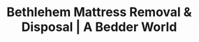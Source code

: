 ---
layout: location.njk
title: "Bethlehem Mattress Removal & Disposal | A Bedder World"
description: "Professional mattress removal in Bethlehem, PA. Christmas City specialists serving Lehigh Valley's historic heart and university community. Next-day service "
permalink: "/mattress-removal/pennsylvania/allentown/bethlehem/"
city: "Bethlehem"
state: "Pennsylvania"
stateAbbr: "PA"
stateSlug: "pennsylvania"
parentMetro: "Allentown"
tier: 2
coordinates: 
  lat: 40.6259
  lng: -75.3704
pricing:
  startingPrice: 125
  single: 125
  queen: 155
  king: 180
  boxSpring: 30
zipCodes: ["18015", "18016", "18017", "18018", "18020", "18025"]
neighborhoods: [
  {
    "name": "Center City",
    "zipCodes": ["18018"]
  },
  {
    "name": "Historic Downtown",
    "zipCodes": ["18018"]
  },
  {
    "name": "West Side",
    "zipCodes": ["18017"]
  },
  {
    "name": "East Side",
    "zipCodes": ["18018"]
  },
  {
    "name": "South Side Arts District",
    "zipCodes": ["18015"]
  },
  {
    "name": "North Side",
    "zipCodes": ["18020"]
  },
  {
    "name": "Pembroke Village",
    "zipCodes": ["18020"]
  },
  {
    "name": "SteelStacks Area",
    "zipCodes": ["18015"]
  },
  {
    "name": "Lehigh University Area",
    "zipCodes": ["18015"]
  },
  {
    "name": "Christmas City District",
    "zipCodes": ["18018"]
  }
]
nearbyCities: [
  {
    "name": "Allentown",
    "slug": "allentown", 
    "distance": 5,
    "isSuburb": false
  },
  {
    "name": "Easton",
    "slug": "easton",
    "distance": 15,
    "isSuburb": true
  },
  {
    "name": "Philadelphia",
    "slug": "philadelphia",
    "distance": 48,
    "isSuburb": false
  },
  {
    "name": "Reading",
    "slug": "reading",
    "distance": 35,
    "isSuburb": false
  }
]
reviews:
  count: 23
  featured:
    - author: "University Parent Lisa"
      rating: 5
      text: "Perfect for helping with dorm move-out. They understood our tight schedule and delivered exactly as promised."
    - author: "Historic District Resident Tom"
      rating: 5
      text: "Professional service that respects our neighborhood's character. They knew exactly how to work in our area."
    - author: "Christmas City Family"
      rating: 5
      text: "Reliable team that understands Bethlehem's community values. Fair pricing and excellent service."
    - author: "SouthSide Artist Maria"
      rating: 4
      text: "Great for our arts district. They appreciate the creative community and worked around our studio schedule."
    - author: "Steel Heritage Resident Dave"
      rating: 5
      text: "They get what makes Bethlehem special - reliable service with the craftsmanship this city was built on."
    - author: "Moravian College Family"
      rating: 5
      text: "Convenient service that worked perfectly with our student housing needs. Highly recommended."

pageContent:
  heroDescription: "Next-day mattress pickup throughout Bethlehem  We serve Christmas City USA with reliable service for historic neighborhoods, university areas, and Lehigh Valley's cultural heart. Over 1 million mattresses recycled nationwide - book online in 60 seconds."

  aboutService: "Our Bethlehem mattress pickup service specializes in Pennsylvania's Christmas City, where 75,781 residents celebrate the unique heritage of America's most beloved holiday community in the heart of the Lehigh Valley. We are mattress removal experts who understand Bethlehem's distinctive character - from UNESCO World Heritage Moravian settlements to the vibrant SouthSide Arts District, from Lehigh University campus to the transformed SteelStacks entertainment complex that honors this city's industrial legacy. With expertise in historic downtown navigation, university area coordination, and flexible scheduling around both established families and academic communities, we eliminate disposal hassles for the diverse residents, university students, and creative professionals who call this culturally rich Lehigh Valley community home. Having recycled over 1 million mattresses nationwide, our Bethlehem operation provides dependable service that works around this community's year-round celebrations, academic schedules, and tourism seasons, serving established families and newcomers who appreciate quality service in Pennsylvania's most festive and historically significant city."

  serviceAreasIntro: "Complete mattress pickup throughout Bethlehem's historic districts and modern neighborhoods, from Christmas City's downtown core to university and arts communities:"

  regulationsCompliance: "Bethlehem requires residents to arrange private waste collection through licensed haulers, with no municipal mattress pickup services available. Multiple companies serve the area including Waste Management, Republic Services, East Penn Sanitation, and Freedom Sanitation, but residents must coordinate directly and follow specific guidelines.\n\nOur professional mattress removal service provides the convenient solution Bethlehem residents deserve. We offer next-day pickup without hauler coordination, handle historic downtown access challenges, work around university academic schedules and Christmas City tourism seasons, accommodate arts district creative schedules, and provide eco-friendly recycling that supports the environmental stewardship values embraced by this UNESCO World Heritage community."

  environmentalImpact: "Our Bethlehem service demonstrates environmental leadership by diverting 80% of mattress materials from regional landfills through certified Pennsylvania recycling facilities. Each mattress pickup prevents 40 pounds of waste while supporting sustainable disposal practices that honor the Moravian commitment to community stewardship. After serving Bethlehem's university families and historic community residents, we've recycled 1,580 mattresses (63,200 pounds) that directly support the environmental values championed throughout this UNESCO World Heritage city. This regional processing approach reduces transport emissions while creating jobs that serve Bethlehem's diverse economic base including education, healthcare, tourism, and creative industries that make this the cultural heart of the Lehigh Valley. By choosing professional mattress removal, Bethlehem families and students contribute to sustainability initiatives that align with their community's tradition of craftsmanship and responsible stewardship."

  howItWorksScheduling: "University and community-friendly scheduling with easy online booking throughout Bethlehem. We accommodate academic calendars, coordinate around Christmas City tourism seasons, work with arts district creative schedules, and provide the reliable service this historic and vibrant community expects."

  howItWorksService: "Our team specializes in Bethlehem's unique blend of historic charm and modern innovation. We navigate narrow downtown streets, handle university area logistics, coordinate with arts district access, respect historic property requirements, and provide the quality service that meets this community's high standards."

  howItWorksDisposal: "Licensed transport to certified Pennsylvania recycling facilities where materials support regional sustainability initiatives and Lehigh Valley environmental protection. Steel springs and foam components contribute to the circular economy that honors Bethlehem's industrial heritage while supporting the educational, cultural, and tourism economy that defines this modern Christmas City community."

  sidebarStats:
    mattressesRemoved: "1580"

localRegulations: "Unlike cities with municipal waste services, Bethlehem operates through private hauler arrangements requiring residents to contract directly with licensed companies. This system provides flexibility but requires coordination and scheduling around hauler availability. Our professional removal service eliminates these complications by providing immediate pickup scheduling, specialized handling for historic properties, and comprehensive recycling that goes beyond basic waste disposal."

faqs:
  - question: "How quickly can you remove my mattress in Bethlehem?"
    answer: "We provide next-day pickup throughout all Bethlehem neighborhoods including historic downtown, university areas, and the SouthSide Arts District. Easy online booking accommodates academic schedules, tourism seasons, and the practical needs of Pennsylvania's Christmas City."
    
  - question: "Do you serve university housing and student areas?"
    answer: "Absolutely. We specialize in serving Lehigh University campus area, Moravian University vicinity, and student housing throughout Bethlehem. Our scheduling accommodates semester transitions, dorm move-outs, and academic calendar needs with flexible pickup timing."
    
  - question: "Can you handle historic downtown and arts district properties?"
    answer: "Yes, we understand Bethlehem's unique historic downtown character, narrow streets, and SouthSide Arts District requirements. Our team provides careful navigation and respectful service that honors this UNESCO World Heritage community's architectural and cultural significance."
    
  - question: "What's included in your Bethlehem mattress removal service?"
    answer: "Complete Christmas City service includes pickup from historic homes, university housing, and arts district properties, flexible scheduling around academic and tourism calendars, historic property navigation expertise, and eco-friendly disposal through certified Pennsylvania facilities."
    
  - question: "Do you understand Bethlehem's community values and heritage?"
    answer: "Definitely. We provide service that respects Bethlehem's Moravian heritage of craftsmanship and community care, working with both established families and university populations while honoring this Christmas City's tradition of hospitality and quality."
    
  - question: "How do you handle different areas of Bethlehem?"
    answer: "We coordinate service throughout Bethlehem's five main areas including Center City historic district, West Side residential neighborhoods, SouthSide Arts District, university areas, and North Side communities. Each service respects area-specific access needs and community character."
    
  - question: "Can you work around Christmas City tourism and university schedules?"
    answer: "Yes, we understand Bethlehem's unique calendar including peak Christmas tourism periods, university academic schedules, and arts district events. We provide flexible scheduling that accommodates both residents and the seasonal demands of Pennsylvania's most festive city."
    
  - question: "What happens to mattresses after pickup in Bethlehem?"
    answer: "Mattresses go to certified Pennsylvania recycling facilities where 80% of materials including steel springs, foam, and fabric are separated for reuse. This supports environmental stewardship that honors Bethlehem's Moravian heritage of community responsibility while creating a regional circular economy that benefits the Lehigh Valley's educational and cultural economy foundation."
---